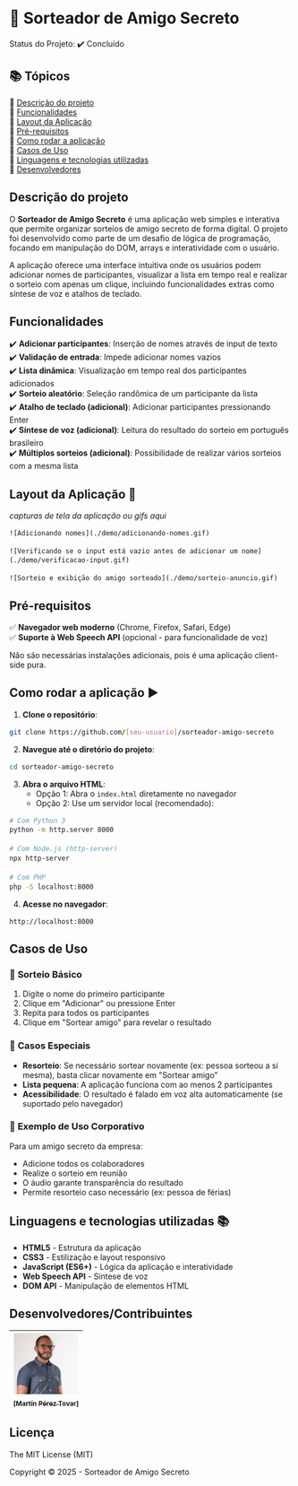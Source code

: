 # 🎁 Sorteador de Amigo Secreto

Status do Projeto: ✔️ Concluído

## 📚 Tópicos

🔹 [Descrição do projeto](#descrição-do-projeto)  
🔹 [Funcionalidades](#funcionalidades)  
🔹 [Layout da Aplicação](#layout-da-aplicação-)  
🔹 [Pré-requisitos](#pré-requisitos)  
🔹 [Como rodar a aplicação](#como-rodar-a-aplicação-️)  
🔹 [Casos de Uso](#casos-de-uso)  
🔹 [Linguagens e tecnologias utilizadas](#linguagens-e-tecnologias-utilizadas-)  
🔹 [Desenvolvedores](#desenvolvedorescontribuintes)

## Descrição do projeto

O **Sorteador de Amigo Secreto** é uma aplicação web simples e interativa que permite organizar sorteios de amigo secreto de forma digital. O projeto foi desenvolvido como parte de um desafio de lógica de programação, focando em manipulação do DOM, arrays e interatividade com o usuário.

A aplicação oferece uma interface intuitiva onde os usuários podem adicionar nomes de participantes, visualizar a lista em tempo real e realizar o sorteio com apenas um clique, incluindo funcionalidades extras como síntese de voz e atalhos de teclado.

## Funcionalidades

✔️ **Adicionar participantes**: Inserção de nomes através de input de texto  
✔️ **Validação de entrada**: Impede adicionar nomes vazios  
✔️ **Lista dinâmica**: Visualização em tempo real dos participantes adicionados  
✔️ **Sorteio aleatório**: Seleção randômica de um participante da lista  
✔️ **Atalho de teclado (adicional)**: Adicionar participantes pressionando Enter  
✔️ **Síntese de voz (adicional)**: Leitura do resultado do sorteio em português brasileiro  
✔️ **Múltiplos sorteios (adicional)**: Possibilidade de realizar vários sorteios com a mesma lista

## Layout da Aplicação 💨

_capturas de tela da aplicação ou gifs aqui_

```
![Adicionando nomes](./demo/adicionando-nomes.gif)

![Verificando se o input está vazio antes de adicionar um nome](./demo/verificacao-input.gif)

![Sorteio e exibição do amigo sorteado](./demo/sorteio-anuncio.gif)

```

## Pré-requisitos

✅ **Navegador web moderno** (Chrome, Firefox, Safari, Edge)  
✅ **Suporte à Web Speech API** (opcional - para funcionalidade de voz)

Não são necessárias instalações adicionais, pois é uma aplicação client-side pura.

## Como rodar a aplicação ▶️

1. **Clone o repositório**:

```bash
git clone https://github.com/[seu-usuario]/sorteador-amigo-secreto
```

2. **Navegue até o diretório do projeto**:

```bash
cd sorteador-amigo-secreto
```

3. **Abra o arquivo HTML**:
   - Opção 1: Abra o `index.html` diretamente no navegador
   - Opção 2: Use um servidor local (recomendado):

```bash
# Com Python 3
python -m http.server 8000

# Com Node.js (http-server)
npx http-server

# Com PHP
php -S localhost:8000
```

4. **Acesse no navegador**:

```
http://localhost:8000
```

## Casos de Uso

### 📝 **Sorteio Básico**

1. Digite o nome do primeiro participante
2. Clique em "Adicionar" ou pressione Enter
3. Repita para todos os participantes
4. Clique em "Sortear amigo" para revelar o resultado

### 🎯 **Casos Especiais**

- **Resorteio**: Se necessário sortear novamente (ex: pessoa sorteou a si mesma), basta clicar novamente em "Sortear amigo"
- **Lista pequena**: A aplicação funciona com ao menos 2 participantes
- **Acessibilidade**: O resultado é falado em voz alta automaticamente (se suportado pelo navegador)

### 🎪 **Exemplo de Uso Corporativo**

Para um amigo secreto da empresa:

- Adicione todos os colaboradores
- Realize o sorteio em reunião
- O áudio garante transparência do resultado
- Permite resorteio caso necessário (ex: pessoa de férias)

## Linguagens e tecnologias utilizadas 📚

- **HTML5** - Estrutura da aplicação
- **CSS3** - Estilização e layout responsivo
- **JavaScript (ES6+)** - Lógica da aplicação e interatividade
- **Web Speech API** - Síntese de voz
- **DOM API** - Manipulação de elementos HTML

## Desenvolvedores/Contribuintes

| [<img src="./assets/foto-martin.jpg" width=115><br><sub>[Martín Pérez Tovar]</sub>](https://github.com/martinpereztovar) |
| :----------------------------------------------------------------------------------------------------------------------: |

## Licença

The MIT License (MIT)

Copyright ©️ 2025 - Sorteador de Amigo Secreto
